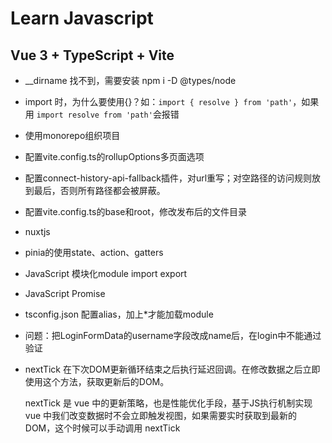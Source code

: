 # Learn Javascript

## Vue 3 + TypeScript + Vite

* __dirname 找不到，需要安装 npm i -D @types/node
* import 时，为什么要使用{}？如：`import { resolve } from 'path'`，如果用 `import resolve from 'path'`会报错
* 使用monorepo组织项目
* 配置vite.config.ts的rollupOptions多页面选项
* 配置connect-history-api-fallback插件，对url重写；对空路径的访问规则放到最后，否则所有路径都会被屏蔽。
* 配置vite.config.ts的base和root，修改发布后的文件目录
* nuxtjs
* pinia的使用state、action、gatters
* JavaScript 模块化module import export
* JavaScript Promise
* tsconfig.json 配置alias，加上*才能加载module

* 问题：把LoginFormData的username字段改成name后，在login中不能通过验证
* nextTick 在下次DOM更新循环结束之后执行延迟回调。在修改数据之后立即使用这个方法，获取更新后的DOM。

    nextTick 是 vue 中的更新策略，也是性能优化手段，基于JS执行机制实现
    vue 中我们改变数据时不会立即触发视图，如果需要实时获取到最新的DOM，这个时候可以手动调用 nextTick


